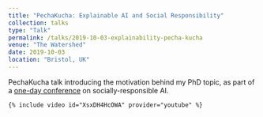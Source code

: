 ```yaml
---
title: "PechaKucha: Explainable AI and Social Responsibility"
collection: talks
type: "Talk"
permalink: /talks/2019-10-03-explainability-pecha-kucha
venue: "The Watershed"
date: 2019-10-03
location: "Bristol, UK"
---
```


PechaKucha talk introducing the motivation behind my PhD topic, as part of a [one-day conference](https://www.anthtechconf.co.uk/) on socially-responsible AI. 

```
{% include video id="XsxDH4HcOWA" provider="youtube" %}
```


 

